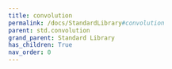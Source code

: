 ```yaml
---
title: convolution
permalink: /docs/StandardLibrary#convolution
parent: std.convolution
grand_parent: Standard Library
has_children: True
nav_order: 0
---
```

